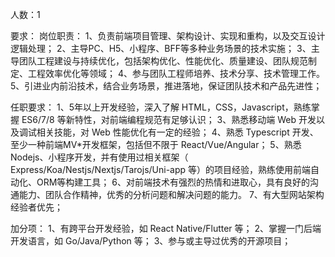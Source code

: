 人数：1

要求：
岗位职责：
1、负责前端项目管理、架构设计、实现和重构，以及交互设计逻辑处理；
2、主导PC、H5、小程序、BFF等多种业务场景的技术实施；
3、主导团队工程建设与持续优化，包括架构优化、性能优化、质量建设、团队规范制定、工程效率优化等领域；
4、参与团队工程师培养、技术分享、技术管理工作。
5、引进业内前沿技术，结合业务场景，推进落地，保证团队技术和产品先进性；

任职要求：
1、5年以上开发经验，深入了解 HTML，CSS，Javascript，熟练掌握 ES6/7/8 等新特性，对前端编程规范有足够认识；
3、熟悉移动端 Web 开发以及调试相关技能，对 Web 性能优化有一定的经验；
4、熟悉 Typescript 开发、至少一种前端MV*开发框架，包括但不限于 React/Vue/Angular；
5、熟悉 Nodejs、小程序开发，并有使用过相关框架（ Express/Koa/Nestjs/Nextjs/Tarojs/Uni-app 等）的项目经验，熟练使用前端自动化、ORM等构建工具；
6、对前端技术有强烈的热情和进取心，具有良好的沟通能力、团队合作精神，优秀的分析问题和解决问题的能力。
7、有大型网站架构经验者优先；

加分项：
1、有跨平台开发经验，如 React Native/Flutter 等；
2、掌握一门后端开发语言，如 Go/Java/Python 等；
3、参与或主导过优秀的开源项目；